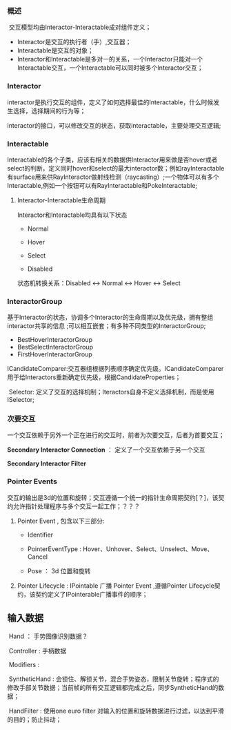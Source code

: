 ### 概述

​	交互模型均由Interactor-Interactable成对组件定义；

- Interactor是交互的执行者（手）,交互器；
- Interactable是交互的对象；
- Interactor和Interactable是多对一的关系，一个Interactor只能对一个Interactable交互，一个Interactable可以同时被多个Interactor交互；

### Interactor

interactor是执行交互的组件，定义了如何选择最佳的Interactable，什么时候发生选择，选择期间的行为等；

interactor的接口，可以修改交互的状态，获取interactable，主要处理交互逻辑;

### Interactable

Interactable的各个子类，应该有相关的数据供Interactor用来做是否hover或者select的判断，定义同时hover和select的最大interactor数；例如rayInteractable有surface用来供RayInteractor做射线检测（raycasting）;一个物体可以有多个Interactable,例如一个按钮可以有RayInteractable和PokeInteractable;

1. Interactor-Interactable生命周期

   Interactor和Interactable均具有以下状态

   - Normal

   - Hover

   - Select

   - Disabled

   状态机转换关系：Disabled <-> Normal <-> Hover <-> Select

### InteractorGroup

基于Interactor的状态，协调多个Interactor的生命周期以及优先级，拥有整组interactor共享的信息 ;可以相互嵌套；有多种不同类型的InteractorGroup;

- BestHoverInteractorGroup
- BestSelectInteractorGroup
- FirstHoverInteractorGroup

​	ICandidateComparer:交互器组根据列表顺序确定优先级。ICandidateComparer用于给Interactors重新确定优先级，根据CandidateProperties；

​	Selector: 定义了交互的选择机制；Iteractors自身不定义选择机制，而是使用ISelector;

### 次要交互

一个交互依赖于另外一个正在进行的交互时，前者为次要交互，后者为首要交互；

**Secondary Interactor Connection**  ： 定义了一个交互依赖于另一个交互

**Secondary Interactor Filter**

### Pointer Events

交互的输出是3d的位置和旋转；交互遵循一个统一的指针生命周期契约[？]，该契约允许指针处理程序与多个交互一起工作；？？？

1. Pointer Event , 包含以下三部分:

   - Identifier

   - PointerEventType : Hover、Unhover、Select、Unselect、Move、Cancel

   - Pose ： 3d 位置和旋转

2. Pointer Lifecycle : IPointable 广播 Pointer Event ,遵循Pointer Lifecycle契约，该契约定义了IPointerable广播事件的顺序；

## 输入数据

​	Hand ： 手势图像识别数据？

​	Controller : 手柄数据

​	Modifiers : 

​	SyntheticHand : 会锁住、解锁关节，混合手势姿态，限制关节旋转；程序式的修改手部关节数据；当前帧的所有交互逻辑都完成之后，同步SyntheticHand的数据；

​	HandFilter : 使用one euro filter 对输入的位置和旋转数据进行过滤，以达到平滑的目的；防止抖动；



















